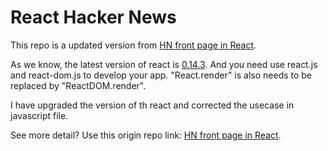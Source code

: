 React Hacker News
===
This repo is a updated version from [HN front page in React](https://mking.github.io/react-hn).

As we know, the latest version of react is [0.14.3](https://facebook.github.io/react/downloads.html). And you need use react.js and react-dom.js to develop your app. "React.render" is also needs to be replaced by "ReactDOM.render".

I have upgraded the version of th react and corrected the usecase in javascript file.

See more detail? Use this origin repo link: [HN front page in React](https://mking.github.io/react-hn).